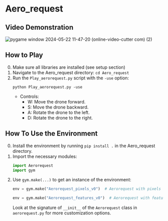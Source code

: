 # Aero_request
## Video Demonstration

![pygame window 2024-05-22 11-47-20 (online-video-cutter com) (2)](https://github.com/meriemjma/Aero_request/assets/130979570/c5ec806f-6e75-4697-847e-dca72f3dfa5c)



## How to Play

0. Make sure all libraries are installed (see setup section)
1. Navigate to the Aero_request directory: `cd Aero_request`
2. Run the `Play_aerorequest.py` script with the `-use` option:
    ```
    python Play_aerorequest.py -use
    ```
   - Controls:
     - W: Move the drone forward.
     - S: Move the drone backward.
     - A: Rotate the drone to the left.
     - D: Rotate the drone to the right.

## How To Use the Environment

0. Install the environment by running `pip install .` in the Aero_request directory.
1. Import the necessary modules:
    ```python
    import Aerorequest
    import gym
    ```
2. Use `gym.make(...)` to get an instance of the environment:
    ```python
    env = gym.make("Aerorequest_pixels_v0")  # Aerorequest with pixels as the observation space
    ```
    ```python
    env = gym.make("Aerorequest_features_v0")  # Aerorequest with features as the observation space
    ```
    Look at the signature of `__init__` of the `Aerorequest` class in `aerorequest.py` for more customization options.
